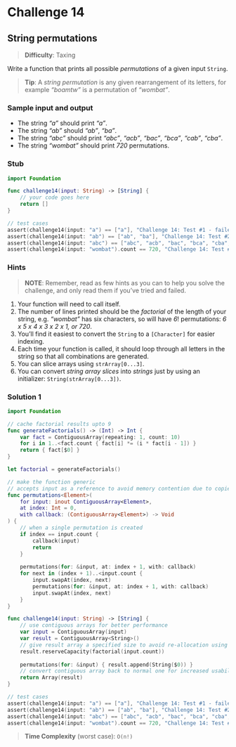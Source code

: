 # Challenge 14

## String permutations

> **Difficulty**: Taxing

Write a function that prints all possible *permutations* of a given input `String`.

> **Tip**: A *string permutation* is any given rearrangement of its letters, for example *“boamtw”* is a permutation of *“wombat”*.

### Sample input and output

- The string *“a”* should print *“a”*.
- The string *“ab”* should *“ab”*, *“ba”*.
- The string *“abc”* should print *“abc”*, *“acb”*, *“bac”*, *“bca”*, *“cab”*, *“cba”*.
- The string *“wombat”* should print *720* permutations.

### Stub

``` swift
import Foundation

func challenge14(input: String) -> [String] { 
    // your code goes here
    return []
}

// test cases
assert(challenge14(input: "a") == ["a"], "Challenge 14: Test #1 - failed")
assert(challenge14(input: "ab") == ["ab", "ba"], "Challenge 14: Test #2 - failed")
assert(challenge14(input: "abc") == ["abc", "acb", "bac", "bca", "cba", "cab"], "Challenge 14: Test #3 - failed")
assert(challenge14(input: "wombat").count == 720, "Challenge 14: Test #4 - failed")
```

### Hints

> **NOTE**: Remember, read as few hints as you can to help you solve the challenge, and only read them if you’ve tried and failed.

1. Your function will need to call itself.
2. The number of lines printed should be the *factorial* of the length of your string, e.g. *“wombat”* has six characters, so will have *6*! permutations: *6 x 5 x 4 x 3 x 2 x 1, or 720*.
3. You’ll find it easiest to convert the `String` to a `[Character]` for easier indexing.
4. Each time your function is called, it should loop through all letters in the string so that all combinations are generated.
5. You can slice arrays using `strArray[0...3]`.
6. You can convert *string array slices* into *strings* just by using an initializer: `String(strArray[0...3])`.

### Solution 1

``` swift
import Foundation

// cache factorial results upto 9
func generateFactorials() -> (Int) -> Int {
    var fact = ContiguousArray(repeating: 1, count: 10)
    for i in 1..<fact.count { fact[i] *= (i * fact[i - 1]) }
    return { fact[$0] }
}

let factorial = generateFactorials()

// make the function generic
// accepts input as a reference to avoid memory contention due to copies of input
func permutations<Element>(
    for input: inout ContiguousArray<Element>,
    at index: Int = 0,
    with callback: (ContiguousArray<Element>) -> Void
) {
    // when a single permutation is created
    if index == input.count {
        callback(input)
        return
    }
    
    permutations(for: &input, at: index + 1, with: callback)
    for next in (index + 1)..<input.count {
        input.swapAt(index, next)
        permutations(for: &input, at: index + 1, with: callback)
        input.swapAt(index, next)
    }
}

func challenge14(input: String) -> [String] {
    // use contiguous arrays for better performance
    var input = ContiguousArray(input)
    var result = ContiguousArray<String>()
    // give result array a specified size to avoid re-allocation using append
    result.reserveCapacity(factorial(input.count))
    
    permutations(for: &input) { result.append(String($0)) }
    // convert contiguous array back to normal one for increased usability
    return Array(result)
}

// test cases
assert(challenge14(input: "a") == ["a"], "Challenge 14: Test #1 - failed")
assert(challenge14(input: "ab") == ["ab", "ba"], "Challenge 14: Test #2 - failed")
assert(challenge14(input: "abc") == ["abc", "acb", "bac", "bca", "cba", "cab"], "Challenge 14: Test #3 - failed")
assert(challenge14(input: "wombat").count == 720, "Challenge 14: Test #4 - failed")
```

> **Time Complexity** (worst case): `O(n!)`
